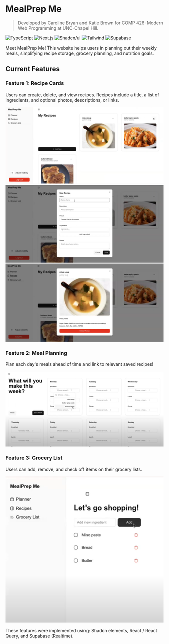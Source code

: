 # MealPrep Me

> Developed by Caroline Bryan and Katie Brown for COMP 426: Modern Web Programming at UNC-Chapel Hill.


![TypeScript](https://img.shields.io/badge/-TypeScript-05122A?style=flat&logo=typescript)
![Next.js](https://img.shields.io/badge/-Next.js-05122A?style=flat&logo=nextdotjs)
![Shadcn/ui](https://img.shields.io/badge/-Shadcn_UI-05122A?style=flat&logo=shadcnui)
![Tailwind](https://img.shields.io/badge/-Tailwind-05122A?style=flat&logo=tailwindcss)
![Supabase](https://img.shields.io/badge/-Supabase-05122A?style=flat&logo=supabase)

Meet MealPrep Me! This website helps users in planning out their weekly meals, simplifying recipe storage, grocery planning, and nutrition goals.

## Current Features

### Feature 1: Recipe Cards
Users can create, delete, and view recipes. Recipes include a title, a list of ingredients, and optional photos, descriptions, or links.

![Recipe page](images/recipes.png)
![New recipe](images/new-recipe.png)
![View recipe](images/recipe-card.png)


### Feature 2: Meal Planning
Plan each day's meals ahead of time and link to relevant saved recipes!

![Meal planner](images/planner.png)


### Feature 3: Grocery List
Users can add, remove, and check off items on their grocery lists.

![Grocery List](images/groceries.png)

These features were implemented using: Shadcn elements, React / React Query, and Supabase (Realtime).
